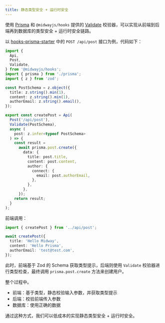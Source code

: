 ```yaml
---
title: 静态类型安全 + 运行时安全
---
```


使用 [Prisma](./prisma.md) 和 `@midwayjs/hooks` 提供的 [Validate](./validate.md) 校验器，可以实现从前端到后端再到数据库的类型安全 + 运行时安全链路。

以 [hooks-prisma-starter](https://github.com/midwayjs/hooks/blob/main/examples/fullstack/prisma/README.md) 中的 `POST /api/post` 接口为例，代码如下：

```ts
import {
  Api,
  Post,
  Validate,
} from '@midwayjs/hooks';
import { prisma } from './prisma';
import { z } from 'zod';

const PostSchema = z.object({
  title: z.string().min(1),
  content: z.string().min(1),
  authorEmail: z.string().email(),
});

export const createPost = Api(
  Post('/api/post'),
  Validate(PostSchema),
  async (
    post: z.infer<typeof PostSchema>
  ) => {
    const result =
      await prisma.post.create({
        data: {
          title: post.title,
          content: post.content,
          author: {
            connect: {
              email: post.authorEmail,
            },
          },
        },
      });
    return result;
  }
);
```

前端调用：

```ts
import { createPost } from '../api/post';

await createPost({
  title: 'Hello Midway',
  content: 'Hello Prisma',
  authorEmail: 'test@test.com',
});
```

此时，前端基于 Zod 的 Schema 获取类型提示，后端则使用 `Validate` 校验器进行类型检查，最终调用 `prisma.post.create` 方法来创建用户。

整个过程中。

- 前端：基于类型，静态校验输入参数，并获取类型提示
- 后端：校验前端传入参数
- 数据库：使用正确的数据

通过这种方式，我们可以低成本的实现静态类型安全 + 运行时安全。
